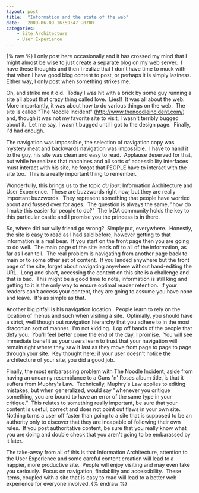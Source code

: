 ```yaml
---
layout: post
title:  "Information and the state of the web"
date:   2009-06-09 16:59:47 -0700
categories:
    - Site Architecture
    - User Experience
---
```

{% raw %}
I only post here occasionally and it has crossed my mind that I might almost be wise to just create a separate blog on my web server.  I have these thoughts and then I realize that I don't have time to muck with that when I have good blog content to post, or perhaps it is simply laziness.  Either way, I only post when something strikes me.

Oh, and strike me it did.  Today I was hit with a brick by some guy running a site all about that crazy thing called love.  Lies!!  It was all about the web.  More importantly, it was about how to do various things on the web.  The site is called "The Noodle Incident" (http://www.thenoodleincident.com/) and, though it was not my favorite site to visit, I wasn't terribly bugged about it.  Let me say, I wasn't bugged until I got to the design page.  Finally, I'd had enough.<!--more-->

The navigation was impossible, the selection of navigation copy was mystery meat and backwards navigation was impossible.  I have to hand it to the guy, his site was clean and easy to read.  Applause deserved for that, but while he realizes that machines and all sorts of accessibility interfaces must interact with his site, he forgot that PEOPLE have to interact with the site too.  This is a really important thing to remember.

Wonderfully, this brings us to the topic <em>du jour</em>: Information Architecture and User Experience.  These are buzzwords right now, but they are really important buzzwords.  They represent something that people have worried about and fussed over for ages.  The question is always the same, "how do I make this easier for people to do?"  The IxDA community holds the key to this particular castle and I promise you the princess is in there.

So, where did our wily friend go wrong?  Simply put, everywhere.  Honestly, the site is easy to read as I had said before, however getting to that information is a real bear.  If you start on the front page then you are going to do well.  The main page of the site leads off to all of the information, as far as I can tell.  The real problem is navigating from another page back to main or to some other set of content.  If you landed anywhere but the front page of the site, forget about navigating anywhere without hand-editing the URL.  Long and short, accessing the content on this site is a challenge and that is bad.  This might be a good time to note, information is still king and getting to it is the only way to ensure optimal reader retention.  If your readers can't access your content, they are going to assume you have none and leave.  It's as simple as that.

Another big pitfall is his navigation location.  People learn to rely on the location of menus and such when visiting a site.  Optimally, you should have a strict, well though out navigation hierarchy that you adhere to in the most draconian sort of manner.  I'm not kidding.  Lop off hands of the people that defy you.  You'll feel better come the end of the day, I promise.  You will see immediate benefit as your users learn to trust that your navigation will remain right where they saw it last as they move from page to page to page through your site.  Key thought here: if your user doesn't notice the architecture of your site, you did a good job.

Finally, the most embarassing problem with The Noodle Incident, aside from having an uncanny resemblance to a Guns 'n' Roses album title, is that it suffers from Muphry's Law.  Technically, Muphry's Law applies to editing mistakes, but when generalized, would say "whenever you critique something, you are bound to have an error of the same type in your critique."  This relates to something really important, be sure that your content is useful, correct and does not point out flaws in your own site.  Nothing turns a user off faster than going to a site that is supposed to be an authority only to discover that they are incapable of following their own rules.  If you post authoritative content, be sure that you really know what you are doing and double check that you aren't going to be embarassed by it later.

The take-away from all of this is that Information Architecture, attention to the User Experience and some careful content creation will lead to a happier, more productive site.  People will enjoy visiting and may even take you seriously.  Focus on navigation, findability and accessibility.  These items, coupled with a site that is easy to read will lead to a better web experience for everyone involved.
{% endraw %}
    